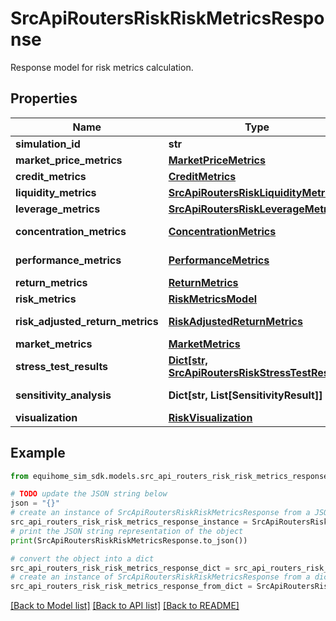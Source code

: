 # SrcApiRoutersRiskRiskMetricsResponse

Response model for risk metrics calculation.

## Properties

Name | Type | Description | Notes
------------ | ------------- | ------------- | -------------
**simulation_id** | **str** | Simulation ID | 
**market_price_metrics** | [**MarketPriceMetrics**](MarketPriceMetrics.md) | Market/price metrics | 
**credit_metrics** | [**CreditMetrics**](CreditMetrics.md) | Credit metrics | 
**liquidity_metrics** | [**SrcApiRoutersRiskLiquidityMetrics**](SrcApiRoutersRiskLiquidityMetrics.md) | Liquidity metrics | 
**leverage_metrics** | [**SrcApiRoutersRiskLeverageMetrics**](SrcApiRoutersRiskLeverageMetrics.md) | Leverage metrics | 
**concentration_metrics** | [**ConcentrationMetrics**](ConcentrationMetrics.md) | Concentration metrics | 
**performance_metrics** | [**PerformanceMetrics**](PerformanceMetrics.md) | Performance/return-risk metrics | 
**return_metrics** | [**ReturnMetrics**](ReturnMetrics.md) | Return metrics | 
**risk_metrics** | [**RiskMetricsModel**](RiskMetricsModel.md) | Risk metrics | 
**risk_adjusted_return_metrics** | [**RiskAdjustedReturnMetrics**](RiskAdjustedReturnMetrics.md) | Risk-adjusted return metrics | 
**market_metrics** | [**MarketMetrics**](MarketMetrics.md) | Market metrics | 
**stress_test_results** | [**Dict[str, SrcApiRoutersRiskStressTestResult]**](SrcApiRoutersRiskStressTestResult.md) | Stress test results | 
**sensitivity_analysis** | **Dict[str, List[SensitivityResult]]** | Sensitivity analysis results | 
**visualization** | [**RiskVisualization**](RiskVisualization.md) | Visualization data | 

## Example

```python
from equihome_sim_sdk.models.src_api_routers_risk_risk_metrics_response import SrcApiRoutersRiskRiskMetricsResponse

# TODO update the JSON string below
json = "{}"
# create an instance of SrcApiRoutersRiskRiskMetricsResponse from a JSON string
src_api_routers_risk_risk_metrics_response_instance = SrcApiRoutersRiskRiskMetricsResponse.from_json(json)
# print the JSON string representation of the object
print(SrcApiRoutersRiskRiskMetricsResponse.to_json())

# convert the object into a dict
src_api_routers_risk_risk_metrics_response_dict = src_api_routers_risk_risk_metrics_response_instance.to_dict()
# create an instance of SrcApiRoutersRiskRiskMetricsResponse from a dict
src_api_routers_risk_risk_metrics_response_from_dict = SrcApiRoutersRiskRiskMetricsResponse.from_dict(src_api_routers_risk_risk_metrics_response_dict)
```
[[Back to Model list]](../README.md#documentation-for-models) [[Back to API list]](../README.md#documentation-for-api-endpoints) [[Back to README]](../README.md)


